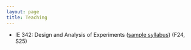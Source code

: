 ```yaml
---
layout: page
title: Teaching
---
```


* IE 342: Design and Analysis of Experiments ([sample syllabus](https://hoseungs.github.io/syllabus/IE342.pdf)) (F24, S25)
